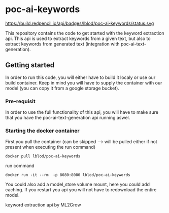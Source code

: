 # poc-ai-keywords

https://build.redpencil.io/api/badges/lblod/poc-ai-keywords/status.svg

This repository contains the code to get started with the keyword extraction api. This api is used to extract keywords from a given text,
but also to extract keywords from generated text (integration with poc-ai-text-generation).

## Getting started
In order to run this code, you will either have to build it localy or use our build container. Keep in mind you will have to
supply the container with our model (you can copy it from a google storage bucket).
### Pre-requisit
In order to use the full functionality of this api, you will have to make sure that you have the poc-ai-text-generation api
running aswel.

### Starting the docker container
First you pull the container (can be skipped --> will be pulled either if not present when executing the run command)
```
docker pull lblod/poc-ai-keywords
```

run command
```
docker run -it --rm  -p 8080:8080 lblod/poc-ai-keywords
```

You could also add a model_store volume mount, here you could add caching. If you restart you api you will not have to redownload the entire model.


keyword extraction api by ML2Grow